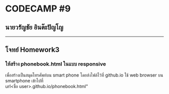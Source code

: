 # CODECAMP #9

## นายวรัญชัย อินต๊ะปัญโญ

---

## โจทย์ Homework3
### ให้สร้าง phonebook.html ในแบบ responsive 

เพื่อสร้างเป็นสมุดโทรศัพท์บน smart phone
โดยส่งไฟล์ไว้ที่ github.io
ใช้ web browser บน smartphone เข้าไปที่  
url<ชื่อ user>.github.io/phonebook.html"
